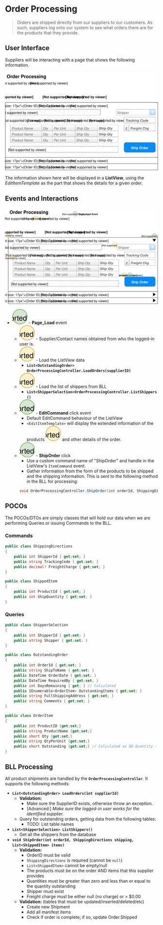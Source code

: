 # Order Processing

> Orders are shipped directly from our suppliers to our customers. As such, suppliers log onto our system to see what orders there are for the products that they provide.

## User Interface

Suppliers will be interacting with a page that shows the following information.

![Mockup](./Shipping-Orders.svg)

The information shown here will be displayed in a **ListView**, using the *EditItemTemplate* as the part that shows the details for a given order.

## Events and Interactions

![Plan](Shipping-Orders-Plan.svg)
- ![](1.svg) - **Page_Load** event
    - ![](A.svg) - Supplier/Contact names obtained from who the logged-in user is.
    - ![](B.svg) - Load the ListView data
        - **`List<OutstandingOrder> OrderProcessingController.LoadOrders(supplierID)`**
    - ![](C.svg) - Load the list of shippers from BLL
        - **`List<ShipperSelection>OrderProcessingController.ListShippers()`**
    - ![](2.svg) - **EditCommand** click event
        - Default EditCommand behaviour of the ListView
        - `<EditItemTemplate>` will display the extended information of the products ![](D.svg) and other details of the order.
    - ![](3.svg) - **ShipOrder** click 
        - Use a custom command name of "ShipOrder" and handle in the ListView's `ItemCommand` event.
        - Gather information from the form of the products to be shipped and the shipping information. This is sent to the following method in the BLL for processing:
        ```csharp
        void OrderProcessingController.ShipOrder(int orderId, ShippingDirections shipping, List<ShippedItem> items)
        ```

## POCOs

The POCOs/DTOs are simply classes that will hold our data when we are performing Queries or issuing Commands to the BLL.

### Commands

```csharp
public class ShippingDirections
{
    public int ShipperId { get;set; }
    public string TrackingCode { get;set; }
    public decimal? FreightCharge { get;set; }
}
```

```csharp
public class ShippedItem
{
    public int ProductId { get;set; }
    public int ShipQuantity { get;set; }
}
```

### Queries

```csharp
public class ShipperSelection
{
    public int ShipperId { get;set; }
    public string Shipper { get;set; }
}
```

```csharp
public class OutstandingOrder
{
    public int OrderId { get;set; }
    public string ShipToName { get;set; }
    public DateTime OrderDate { get;set; }
    public DateTime RequiredBy { get;set; }
    public int DaysRemaining { get; } // Calculated
    public IEnumerable<OrderItem> OutstandingItems { get;set; }
    public string FullShippingAddress { get;set; }
    public string Comments { get;set; }
}
```

```csharp
public class OrderItem
{
    public int ProductID {get;set;}
    public string ProductName {get;set;}
    public short Qty {get;set;}
    public string QtyPerUnit {get;set;}
    public short Outstanding {get;set;} // Calculated as OD.Quantity - Sum(Shipped qty)
}
```

## BLL Processing

All product shipments are handled by the **`OrderProcessingController`**. It supports the following methods:
- **`List<OutstandingOrder> LoadOrders(int supplierId)`**
    - **Validation:**
        - Make sure the SupplierID exists, otherwise throw an exception.
        - [Advanced:] *Make sure the logged-in user works for the identified supplier.*
    - Query for outstanding orders, getting data from the following tables:
        - TODO: List table names
- **`List<ShipperSelection> ListShippers()`**
    - Get all the shippers from the database
- **`void ShipOrder(int orderId, ShippingDirections shipping, List<ShippedItem> items)`**
    - **Validation:**
        - OrderID must be valid
        - `ShippingDirections` is required (cannot be `null`)
        - `List<ShippedItem>` cannot be empty/null
        - The products must be on the order AND items that this supplier provides
        - Quantities must be greater than zero and less than or equal to the quantity outstanding
        - Shipper must exist
        - Freight charge must be either null (no charge) or > $0.00
    - **Validation:** (tables that must be updated/inserted/deleted/etc)
        - Create new Shipment
        - Add all manifest items
        - Check if order is complete; if so, update Order.Shipped